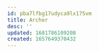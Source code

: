 ```yaml
---
id: pba7lfbg17udyca9lx175vm
title: Archer
desc: ''
updated: 1681786109208
created: 1657649370432
---
```

